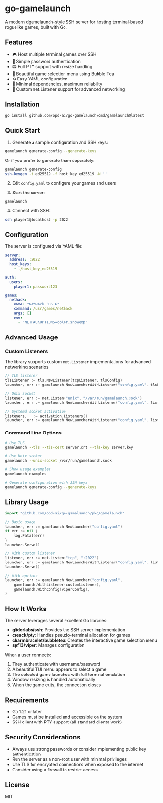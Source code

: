 # go-gamelaunch

A modern dgamelaunch-style SSH server for hosting terminal-based roguelike games, built with Go.

## Features

- 🎮 Host multiple terminal games over SSH
- 🔐 Simple password authentication
- 📟 Full PTY support with resize handling
- 🎨 Beautiful game selection menu using Bubble Tea
- ⚙️ Easy YAML configuration
- 🚀 Minimal dependencies, maximum reliability
- 🔌 Custom net.Listener support for advanced networking

## Installation

```bash
go install github.com/opd-ai/go-gamelaunch/cmd/gamelaunch@latest
```

## Quick Start

1. Generate a sample configuration and SSH keys:
```bash
gamelaunch generate-config --generate-keys
```

Or if you prefer to generate them separately:
```bash
gamelaunch generate-config
ssh-keygen -t ed25519 -f host_key_ed25519 -N ''
```

2. Edit `config.yaml` to configure your games and users

3. Start the server:
```bash
gamelaunch
```

4. Connect with SSH:
```bash
ssh player1@localhost -p 2022
```

## Configuration

The server is configured via YAML file:

```yaml
server:
  address: :2022
  host_keys:
    - ./host_key_ed25519

auth:
  users:
    player1: password123

games:
  nethack:
    name: "NetHack 3.6.6"
    command: /usr/games/nethack
    args: []
    env:
      - "NETHACKOPTIONS=color,showexp"
```

## Advanced Usage

### Custom Listeners

The library supports custom `net.Listener` implementations for advanced networking scenarios:

```go
// TLS listener
tlsListener := tls.NewListener(tcpListener, tlsConfig)
launcher, err := gamelaunch.NewLauncherWithListener("config.yaml", tlsListener)

// Unix socket
listener, err := net.Listen("unix", "/var/run/gamelaunch.sock")
launcher, err := gamelaunch.NewLauncherWithListener("config.yaml", listener)

// Systemd socket activation
listeners, _ := activation.Listeners()
launcher, err := gamelaunch.NewLauncherWithListener("config.yaml", listeners[0])
```

### Command Line Options

```bash
# Use TLS
gamelaunch --tls --tls-cert server.crt --tls-key server.key

# Use Unix socket
gamelaunch --unix-socket /var/run/gamelaunch.sock

# Show usage examples
gamelaunch examples

# Generate configuration with SSH keys
gamelaunch generate-config --generate-keys
```

## Library Usage

```go
import "github.com/opd-ai/go-gamelaunch/pkg/gamelaunch"

// Basic usage
launcher, err := gamelaunch.NewLauncher("config.yaml")
if err != nil {
    log.Fatal(err)
}
launcher.Serve()

// With custom listener
listener, err := net.Listen("tcp", ":2022")
launcher, err := gamelaunch.NewLauncherWithListener("config.yaml", listener)
launcher.Serve()

// With options
launcher, err := gamelaunch.NewLauncher("config.yaml",
    gamelaunch.WithListener(customListener),
    gamelaunch.WithConfig(viperConfig),
)
```

## How It Works

The server leverages several excellent Go libraries:

- **gliderlabs/ssh**: Provides the SSH server implementation
- **creack/pty**: Handles pseudo-terminal allocation for games
- **charmbracelet/bubbletea**: Creates the interactive game selection menu
- **spf13/viper**: Manages configuration

When a user connects:
1. They authenticate with username/password
2. A beautiful TUI menu appears to select a game
3. The selected game launches with full terminal emulation
4. Window resizing is handled automatically
5. When the game exits, the connection closes

## Requirements

- Go 1.21 or later
- Games must be installed and accessible on the system
- SSH client with PTY support (all standard clients work)

## Security Considerations

- Always use strong passwords or consider implementing public key authentication
- Run the server as a non-root user with minimal privileges
- Use TLS for encrypted connections when exposed to the internet
- Consider using a firewall to restrict access

## License

MIT